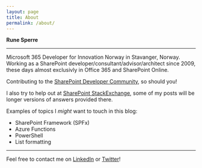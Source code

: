 ```yaml
---
layout: page
title: About
permalink: /about/
---
```


**Rune Sperre**  

---
Microsoft 365 Developer for Innovation Norway in Stavanger, Norway.  
Working as a SharePoint developer/consultant/advisor/architect since 2009, these days almost exclusivly in Office 365 and SharePoint Online. 

Contributing to the [SharePoint Developer Community](http://aka.ms/sppnp), so should you!
  
I also try to help out at [SharePoint StackExchange](https://sharepoint.stackexchange.com/), some of my posts will be longer versions of answers provided there.


Examples of topics I *might* want to touch in this blog:
  * SharePoint Framework (SPFx)
  * Azure Functions
  * PowerShell
  * List formatting


---

Feel free to contact me on [LinkedIn](https://www.linkedin.com/in/runesperre/) or [Twitter](https://twitter.com/Sperre)! 

